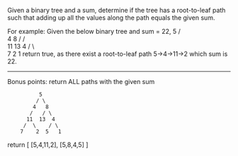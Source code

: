 Given a binary tree and a sum, determine if the tree has a root-to-leaf
path such that adding up all the values along the path equals the given sum.

For example:
Given the below binary tree and sum = 22,
              5
             / \
            4   8
           /   / \
          11  13  4
         /  \      \
        7    2      1
return true, as there exist a root-to-leaf path 5->4->11->2 which sum is 22.

----------------

Bonus points: return ALL paths with the given sum

              5
             / \
            4   8
           /   / \
          11  13  4
         /  \    / \
        7    2  5   1
return
[
   [5,4,11,2],
   [5,8,4,5]
]